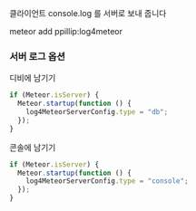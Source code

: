 클라이언트 console.log 를 서버로 보내 줍니다 

meteor add ppillip:log4meteor 

### 서버 로그 옵션

디비에 남기기

```js
if (Meteor.isServer) {
  Meteor.startup(function () {
    log4MeteorServerConfig.type = "db";
  });
}
```

콘솔에 남기기

```js
if (Meteor.isServer) {
  Meteor.startup(function () {
    log4MeteorServerConfig.type = "console";
  });
}
```